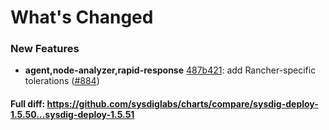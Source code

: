 # What's Changed

### New Features
- **agent,node-analyzer,rapid-response** [487b421](https://github.com/sysdiglabs/charts/commit/487b421c922e097047e5ca65c01cee466664daba): add Rancher-specific tolerations ([#884](https://github.com/sysdiglabs/charts/issues/884))

#### Full diff: https://github.com/sysdiglabs/charts/compare/sysdig-deploy-1.5.50...sysdig-deploy-1.5.51
